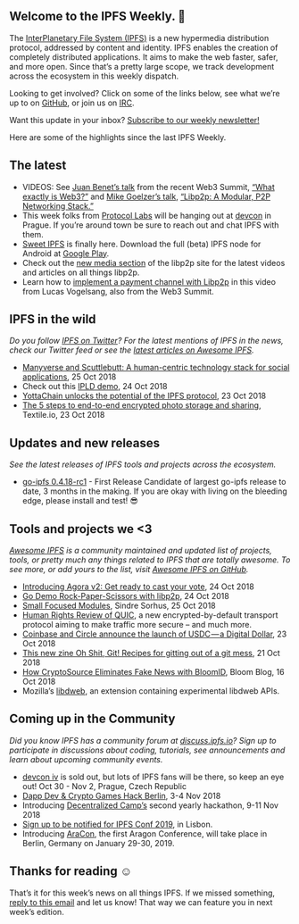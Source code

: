 ## Welcome to the IPFS Weekly. 👋

The [InterPlanetary File System (IPFS)](https://ipfs.io/) is a new hypermedia distribution protocol, addressed by content and identity. IPFS enables the creation of completely distributed applications. It aims to make the web faster, safer, and more open. Since that’s a pretty large scope, we track development across the ecosystem in this weekly dispatch.

Looking to get involved? Click on some of the links below, see what we’re up to on [GitHub](https://github.com/ipfs), or join us on [IRC](https://riot.im/app/#/room/#ipfs:matrix.org).

Want this update in your inbox? [Subscribe to our weekly newsletter!](http://eepurl.com/gL2Pi5)

Here are some of the highlights since the last IPFS Weekly.

## The latest

+ VIDEOS: See [Juan Benet’s talk](https://web3summit.com/speaker/juan-benet/) from the recent Web3 Summit, [“What exactly is Web3?”](https://www.youtube.com/watch?v=l44z35vabvA) and [Mike Goelzer’s talk](https://web3summit.com/speaker/mike-goelzer/), [“Libp2p: A Modular, P2P Networking Stack.”](https://www.youtube.com/watch?v=xqVmEzsin3Y&list=PLxVihxZC42nHlc7J-UqeS-asagbehBeh3&index=30) 
+ This week folks from [Protocol Labs](https://protocol.ai/) will be hanging out at [devcon](https://devcon4.ethereum.org/) in Prague. If you’re around town be sure to reach out and chat IPFS with them.
+ [Sweet IPFS](https://discuss.ipfs.io/t/sweet-ipfs-full-ipfs-node-for-android/3779?u=lidel) is finally here. Download the full (beta) IPFS node for Android at [Google Play](https://play.google.com/store/apps/details?id=fr.rhaz.ipfs.sweet).
+ Check out the [new media section](https://libp2p.io/media/) of the libp2p site for the latest videos and articles on all things libp2p.
+ Learn how to [implement a payment channel with Libp2p](https://www.youtube.com/watch?v=t2qCmwUlY2Q) in this video from Lucas Vogelsang, also from the Web3 Summit.


## IPFS in the wild
*Do you follow [IPFS on Twitter](https://twitter.com/IPFSbot)? For the latest mentions of IPFS in the news, check our Twitter feed or see the [latest articles on Awesome IPFS](https://awesome.ipfs.io/categories/articles/).* 

+ [Manyverse and Scuttlebutt: A human-centric technology stack for social applications](https://www.zdnet.com/article/manyverse-and-scuttlebutt-a-human-centric-technology-stack-for-social-applications/), 25 Oct 2018
+ Check out this [IPLD demo](https://twitter.com/jimpick/status/1055249910914633729), 24 Oct 2018
+ [YottaChain unlocks the potential of the IPFS protocol](http://www.digitaljournal.com/pr/3990415), 23 Oct 2018
+ [The 5 steps to end-to-end encrypted photo storage and sharing](https://medium.com/textileio/the-5-steps-to-end-to-end-encrypted-photo-storage-and-sharing-45ad4aad6b14), Textile.io, 23 Oct 2018

## Updates and new releases
*See the latest releases of IPFS tools and projects across the ecosystem.*

+ [go-ipfs 0.4.18-rc1](https://github.com/ipfs/go-ipfs/blob/master/CHANGELOG.md#0418-2018-10-26-rc1) - First Release Candidate of largest go-ipfs release to date, 3 months in the making. If you are okay with living on the bleeding edge, please install and test! 😎

## Tools and projects we <3
*[Awesome IPFS](https://awesome.ipfs.io/) is a community maintained and updated list of projects, tools, or pretty much any things related to IPFS that are totally awesome. To see more, or add yours to the list, visit [Awesome IPFS on GitHub](https://github.com/ipfs/awesome-ipfs).* 

+ [Introducing Agora v2: Get ready to cast your vote](https://decentraland.org/blog/announcements/agora-v2-announcement), 24 Oct 2018
+ [Go Demo Rock-Paper-Scissors with libp2p](https://github.com/mikiquantum/rock-paper-scissors-demo), 24 Oct 2018 
+ [Small Focused Modules](https://blog.sindresorhus.com/small-focused-modules-9238d977a92a), Sindre Sorhus, 25 Oct 2018
+ [Human Rights Review of QUIC](https://tools.ietf.org/html/draft-martini-hrpc-quichr-00), a new encrypted-by-default transport protocol aiming to make traffic more secure – and much more.
+ [Coinbase and Circle announce the launch of USDC — a Digital Dollar](https://blog.coinbase.com/coinbase-and-circle-announce-the-launch-of-usdc-a-digital-dollar-2cd6548d237), 23 Oct 2018
+ [This new zine Oh Shit, Git! Recipes for gitting out of a git mess](https://gumroad.com/l/oh-shit-git), 21 Oct 2018
+ [How CryptoSource Eliminates Fake News with BloomID](https://blog.hellobloom.io/how-cryptosource-eliminates-fake-news-with-bloomid-c0d6b3b50dc4), Bloom Blog, 16 Oct 2018
+ Mozilla’s [libdweb](https://github.com/mozilla/libdweb), an extension containing experimental libdweb APIs.

## Coming up in the Community
*Did you know IPFS has a community forum at [discuss.ipfs.io](https://discuss.ipfs.io/)? Sign up to participate in discussions about coding, tutorials, see announcements and learn about upcoming community events.*

+ [devcon iv](https://devcon4.ethereum.org/) is sold out, but lots of IPFS fans will be there, so keep an eye out! Oct 30 - Nov 2, Prague, Czech Republic
+ [Dapp Dev & Crypto Games Hack Berlin](https://www.eventbrite.com/e/dorahacks-dapp-devcrypto-games-hackberlinfree-with-10000-prize-pool-tickets-49168232507), 3-4 Nov 2018
+ Introducing [Decentralized Camp’s](https://medium.com/buildyourthing/introducing-decentralized-camps-second-yearly-hackathon-9de20516a321) second yearly hackathon, 9-11 Nov 2018
+ [Sign up to be notified for IPFS Conf 2019](https://docs.google.com/forms/d/e/1FAIpQLSfJVVPwvp6RY3MUg1zAVl1g_5y2nGb7WJIMI1Hs6glzm7FLHQ/viewform), in Lisbon.
+ Introducing [AraCon](https://blog.aragon.org/announcing-aracon-the-aragon-conference/), the first Aragon Conference, will take place in Berlin, Germany on January 29-30, 2019.

## Thanks for reading ☺️

That’s it for this week’s news on all things IPFS. If we missed something, [reply to this email](mailto:newsletter@ipfs.io) and let us know! That way we can feature you in next week’s edition. 
